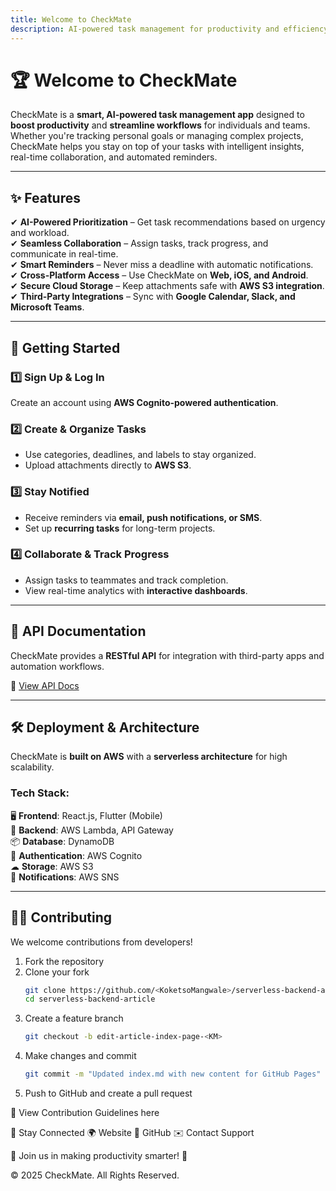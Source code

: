 ```yaml
---
title: Welcome to CheckMate
description: AI-powered task management for productivity and efficiency.
---
```


# 🏆 Welcome to CheckMate  

CheckMate is a **smart, AI-powered task management app** designed to **boost productivity** and **streamline workflows** for individuals and teams. Whether you're tracking personal goals or managing complex projects, CheckMate helps you stay on top of your tasks with intelligent insights, real-time collaboration, and automated reminders.  

---

## ✨ Features  

✔ **AI-Powered Prioritization** – Get task recommendations based on urgency and workload.  
✔ **Seamless Collaboration** – Assign tasks, track progress, and communicate in real-time.  
✔ **Smart Reminders** – Never miss a deadline with automatic notifications.  
✔ **Cross-Platform Access** – Use CheckMate on **Web, iOS, and Android**.  
✔ **Secure Cloud Storage** – Keep attachments safe with **AWS S3 integration**.  
✔ **Third-Party Integrations** – Sync with **Google Calendar, Slack, and Microsoft Teams**.  

---

## 🚀 Getting Started  

### 1️⃣ **Sign Up & Log In**  
Create an account using **AWS Cognito-powered authentication**.  

### 2️⃣ **Create & Organize Tasks**  
- Use categories, deadlines, and labels to stay organized.  
- Upload attachments directly to **AWS S3**.  

### 3️⃣ **Stay Notified**  
- Receive reminders via **email, push notifications, or SMS**.  
- Set up **recurring tasks** for long-term projects.  

### 4️⃣ **Collaborate & Track Progress**  
- Assign tasks to teammates and track completion.  
- View real-time analytics with **interactive dashboards**.  

---

## 🔗 API Documentation  
CheckMate provides a **RESTful API** for integration with third-party apps and automation workflows.  

📖 [View API Docs](https://your-api-docs-url.com)  

---

## 🛠️ Deployment & Architecture  
CheckMate is **built on AWS** with a **serverless architecture** for high scalability.  

### **Tech Stack:**  
🖥️ **Frontend**: React.js, Flutter (Mobile)  
🔗 **Backend**: AWS Lambda, API Gateway  
📦 **Database**: DynamoDB  
🔐 **Authentication**: AWS Cognito  
☁ **Storage**: AWS S3  
📩 **Notifications**: AWS SNS  

---

## 👨‍💻 Contributing  
We welcome contributions from developers!  

1. Fork the repository  
2. Clone your fork  
   ```bash
   git clone https://github.com/<KoketsoMangwale>/serverless-backend-article.git
   cd serverless-backend-article
3. Create a feature branch
   ```bash
   git checkout -b edit-article-index-page-<KM>

4. Make changes and commit
   ```bash
   git commit -m "Updated index.md with new content for GitHub Pages"

5. Push to GitHub and create a pull request

📌 View Contribution Guidelines here

📢 Stay Connected
🌍 Website
🐙 GitHub
✉️ Contact Support

📢 Join us in making productivity smarter! 🚀

© 2025 CheckMate. All Rights Reserved.
